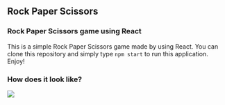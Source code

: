 ## Rock Paper Scissors

### Rock Paper Scissors game using React

This is a simple Rock Paper Scissors game made by using React. You can clone this repository and simply type `npm start` to run this application. Enjoy!

### How does it look like?

![](https://github.com/maticoder/https://github.com/maticoder/rock-paper-scissors/blob/master/how.gif)
